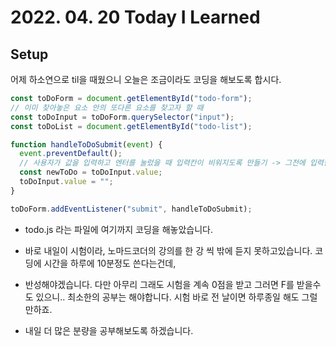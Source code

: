 # 2022. 04. 20 Today I Learned

## Setup

어제 하소연으로 til을 때웠으니 오늘은 조금이라도 코딩을 해보도록 합시다.

```js
const toDoForm = document.getElementById("todo-form");
// 이미 찾아놓은 요소 안의 또다른 요소를 찾고자 할 때
const toDoInput = toDoForm.querySelector("input");
const toDoList = document.getElementById("todo-list");

function handleToDoSubmit(event) {
  event.preventDefault();
  // 사용자가 값을 입력하고 엔터를 눌렀을 때 입력칸이 비워지도록 만들기 -> 그전에 입력한 값을 저장하는 것은 필수!
  const newToDo = toDoInput.value;
  toDoInput.value = "";
}

toDoForm.addEventListener("submit", handleToDoSubmit);
```

- todo.js 라는 파일에 여기까지 코딩을 해놓았습니다.

- 바로 내일이 시험이라, 노마드코더의 강의를 한 강 씩 밖에 듣지 못하고있습니다. 코딩에 시간을 하루에 10분정도 쓴다는건데,

- 반성해야겠습니다. 다만 아무리 그래도 시험을 계속 0점을 받고 그러면 F를 받을수도 있으니.. 최소한의 공부는 해야합니다. 시험 바로 전 날이면 하루종일 해도 그럴만하죠.

- 내일 더 많은 분량을 공부해보도록 하겠습니다.
